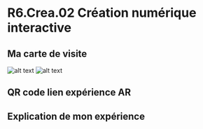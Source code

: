 # R6.Crea.02 Création numérique interactive

## Ma carte de visite
![alt text](/assets/face-carte-visite.jpg)
![alt text](/assets/dos-carte-visite.jpg)

## QR code lien expérience AR

## Explication de mon expérience
